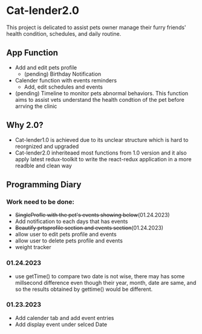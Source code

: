 # Cat-lender2.0
This project is delicated to assist pets owner manage their furry friends' health condition, schedules, and daily routine.
## App Function
- Add and edit pets profile
  - (pending) Birthday Notification
- Calender function with events reminders
  - Add, edit schedules and events
- (pending) Timeline to monitor pets abnormal behaviors. This function aims to assist vets understand the health condtion of the pet before arrving the clinic

## Why 2.0?
- Cat-lender1.0 is achieved due to its unclear structure which is hard to reorgnized and upgraded
- Cat-lender2.0 inheriteaed most functions from 1.0 version and it also apply latest redux-toolkit to write the react-redux application in a more readble and clean way 
  

## Programming Diary

### Work need to be done:

- ~~SingleProfle with the pet's events showing below~~(01.24.2023)
- Add notification to each days that has events
- ~~Beautify prtsprofile section and events section~~(01.24.2023)
- allow user to edit pets profile and events
- allow user to delete pets profile and events
- weight tracker
### 01.24.2023
- use getTime() to compare two date is not wise, there may has some millsecond difference even though their year, month, date are same, and so the results obtained by gettime() would be different.

### 01.23.2023
 
- Add calender tab and add event entries
- Add display event under selced Date
